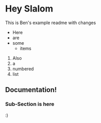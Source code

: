 # Hey Slalom
This is Ben's example readme with changes
* Here
* are
* some
  * items

1. Also
2. a
3. numbered
4. list

## Documentation!
### Sub-Section is here
:)
